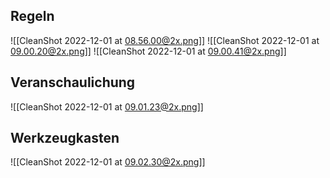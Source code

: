 ## Regeln

![[CleanShot 2022-12-01 at 08.56.00@2x.png]]
![[CleanShot 2022-12-01 at 09.00.20@2x.png]]
![[CleanShot 2022-12-01 at 09.00.41@2x.png]]

## Veranschaulichung

![[CleanShot 2022-12-01 at 09.01.23@2x.png]]

## Werkzeugkasten

![[CleanShot 2022-12-01 at 09.02.30@2x.png]]
